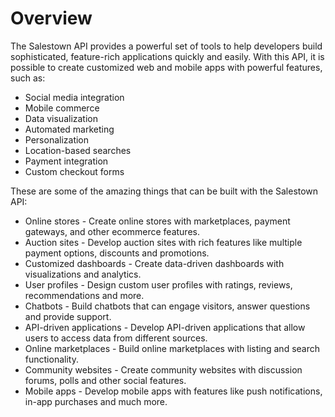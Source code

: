 # Overview

The Salestown API provides a powerful set of tools to help developers build
sophisticated, feature-rich applications quickly and easily. With this API, it
is possible to create customized web and mobile apps with powerful features,
such as:

- Social media integration
- Mobile commerce
- Data visualization
- Automated marketing
- Personalization
- Location-based searches
- Payment integration
- Custom checkout forms

These are some of the amazing things that can be built with the Salestown API:

- Online stores - Create online stores with marketplaces, payment gateways, and
  other ecommerce features.
- Auction sites - Develop auction sites with rich features like multiple
  payment options, discounts and promotions.
- Customized dashboards - Create data-driven dashboards with visualizations and
  analytics.
- User profiles - Design custom user profiles with ratings, reviews,
  recommendations and more.
- Chatbots - Build chatbots that can engage visitors, answer questions and
  provide support.
- API-driven applications - Develop API-driven applications that allow users to
  access data from different sources.
- Online marketplaces - Build online marketplaces with listing and search
  functionality.
- Community websites - Create community websites with discussion forums, polls
  and other social features.
- Mobile apps - Develop mobile apps with features like push notifications,
  in-app purchases and much more.
